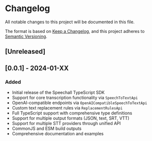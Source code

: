 # Changelog

All notable changes to this project will be documented in this file.

The format is based on [Keep a Changelog](https://keepachangelog.com/en/1.0.0/),
and this project adheres to [Semantic Versioning](https://semver.org/spec/v2.0.0.html).

## [Unreleased]

## [0.0.1] - 2024-01-XX

### Added
- Initial release of the Speechall TypeScript SDK
- Support for core transcription functionality via `SpeechToTextApi`
- OpenAI-compatible endpoints via `OpenAICompatibleSpeechToTextApi`
- Custom text replacement rules via `ReplacementRulesApi`
- Full TypeScript support with comprehensive type definitions
- Support for multiple output formats (JSON, text, SRT, VTT)
- Support for multiple STT providers through unified API
- CommonJS and ESM build outputs
- Comprehensive documentation and examples 